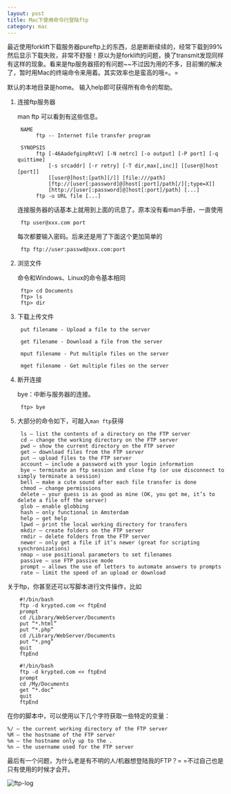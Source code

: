 ```yaml
---
layout: post
title: Mac下使用命令行登陆ftp
category: mac
---
```


最近使用forklift下载服务器pureftp上的东西，总是断断续续的，经常下载到99%然后显示下载失败，非常不舒服！原以为是forklift的问题，换了transmit发现同样有这样的现象。看来是ftp服务器搭的有问题~~不过因为用的不多，目前懒的解决了，暂时用Mac的终端命令来用着。其实效率也是蛮高的哦=。=



默认的本地目录是home。 输入help即可获得所有命令的帮助。

1. 连接ftp服务器
	
	man ftp 可以看到有这些信息。
	
		NAME
		     ftp -- Internet file transfer program
		
		SYNOPSIS
		     ftp [-46AadefginpRtvV] [-N netrc] [-o output] [-P port] [-q quittime]
		         [-s srcaddr] [-r retry] [-T dir,max[,inc]] [[user@]host [port]]
		         [[user@]host:[path][/]] [file:///path]
		         [ftp://[user[:password]@]host[:port]/path[/][;type=X]]
		         [http://[user[:password]@]host[:port]/path] [...]
		     ftp -u URL file [...]
		     
	连接服务器的话基本上就用到上面的讯息了。原本没有看man手册，一直使用
	
		ftp user@xxx.com port
	
	每次都要输入密码。后来还是用了下面这个更加简单的
	
		ftp ftp://user:passwd@xxx.com:port
	

2. 浏览文件
	
	命令和Windows、Linux的命令基本相同
	
		ftp> cd Documents
		ftp> ls		
		ftp> dir
	
3. 下载上传文件

		put filename - Upload a file to the server
		
		get filename - Download a file from the server
		
		mput filename - Put multiple files on the server
		
		mget filename - Get multiple files on the server

4. 断开连接

	bye：中断与服务器的连接。
	
		ftp> bye

	

5. 大部分的命令如下，可敲入`man ftp`获得
	
		ls – list the contents of a directory on the FTP server
		cd – change the working directory on the FTP server
		pwd – show the current directory on the FTP server
		get – download files from the FTP server
		put – upload files to the FTP server
		account – include a password with your login information
		bye – terminate an ftp session and close ftp (or use disconnect to simply terminate a session)
		bell – make a cute sound after each file transfer is done
		chmod – change permissions
		delete – your guess is as good as mine (OK, you got me, it’s to delete a file off the server)
		glob – enable globbing
		hash – only functional in Amsterdam
		help – get help
		lpwd – print the local working directory for transfers
		mkdir – create folders on the FTP server
		rmdir – delete folders from the FTP server
		newer – only get a file if it’s newer (great for scripting synchronizations)
		nmap – use positional parameters to set filenames
		passive – use FTP passive mode
		prompt – allows the use of letters to automate answers to prompts
		rate – limit the speed of an upload or download

关于ftp，你甚至还可以写脚本进行文件操作，比如

		#!/bin/bash
		ftp -d krypted.com << ftpEnd
		prompt
		cd /Library/WebServer/Documents
		put “*.html”
		put “*.php”
		cd /Library/WebServer/Documents
		put “*.png”
		quit
		ftpEnd

		#!/bin/bash
		ftp -d krypted.com << ftpEnd
		prompt
		cd /My/Documents
		get “*.doc”
		quit
		ftpEnd

在你的脚本中，可以使用以下几个字符获取一些特定的变量：

	%/ – the current working directory of the FTP server
	%M – the hostname of the FTP server
	%m – the hostname only up to the .
	%n – the username used for the FTP server
	
最后有一个问题，为什么老是有不明的人/机器想登陆我的FTP？= =不过自己也是只有使用的时候才会开。

![ftp-log](http://7vigrt.com1.z0.glb.clouddn.com/FTP-Log.png)